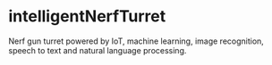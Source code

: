 # intelligentNerfTurret
Nerf gun turret powered by IoT, machine learning, image recognition, speech to text and natural language processing.

